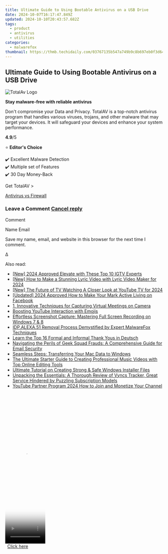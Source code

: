 ```yaml
---
title: Ultimate Guide to Using Bootable Antivirus on a USB Drive
date: 2024-10-07T16:17:47.849Z
updated: 2024-10-10T20:43:57.682Z
tags:
  - product
  - antivirus
  - utilities
categories:
  - malwarefox
thumbnail: https://thmb.techidaily.com/03767135b547a749b9c8b697eb0f3d64de72d0e7747a0f822a4c06557ee99a61.jpg
---
```


## Ultimate Guide to Using Bootable Antivirus on a USB Drive

![TotalAv Logo](https://www.malwarefox.com/wp-content/uploads/2024/02/totalav-svg.webp "totalav-svg")

**Stay malware-free with reliable antivirus**

Don't compromise your Data and Privacy. TotalAV is a top-notch antivirus program that handles various viruses, trojans, and other malware that may target your devices. It will safeguard your devices and enhance your system performance.

**4.9**/5

⭐ **Editor's Choice**

✔️ Excellent Malware Detection  
✔️ Multiple set of Features  
✔️ 30 Day Money-Back

[](https://tools.techidaily.com/malwarefox/products/) Get TotalAV > 

[Antivirus vs Firewall](https://tools.techidaily.com/malwarefox/products/)

### Leave a Comment [Cancel reply](https://tools.techidaily.com/malwarefox/products/)

Comment

Name Email 

Save my name, email, and website in this browser for the next time I comment.

Δ

<ins class="adsbygoogle"
     style="display:block"
     data-ad-format="autorelaxed"
     data-ad-client="ca-pub-7571918770474297"
     data-ad-slot="1223367746"></ins>

<ins class="adsbygoogle"
     style="display:block"
     data-ad-client="ca-pub-7571918770474297"
     data-ad-slot="8358498916"
     data-ad-format="auto"
     data-full-width-responsive="true"></ins>

<span class="atpl-alsoreadstyle">Also read:</span>
<div><ul>
<li><a href="https://instagram-video-files.techidaily.com/new-2024-approved-elevate-with-these-top-10-igtv-experts/"><u>[New] 2024 Approved Elevate with These Top 10 IGTV Experts</u></a></li>
<li><a href="https://youtube-data.techidaily.com/ow-to-make-a-stunning-lyric-video-with-lyric-video-maker-for-2024/"><u>[New] How to Make a Stunning Lyric Video with Lyric Video Maker for 2024</u></a></li>
<li><a href="https://youtube-sure.techidaily.com/he-future-of-tv-watching-a-closer-look-at-youtube-tv-for-2024/"><u>[New] The Future of TV Watching A Closer Look at YouTube TV for 2024</u></a></li>
<li><a href="https://facebook-video-recording.techidaily.com/updated-2024-approved-how-to-make-your-mark-active-living-on-facebook/"><u>[Updated] 2024 Approved How to Make Your Mark Active Living on Facebook</u></a></li>
<li><a href="https://win-cloud.techidaily.com/1-innovative-techniques-for-capturing-virtual-meetings-on-camera/"><u>1. Innovative Techniques for Capturing Virtual Meetings on Camera</u></a></li>
<li><a href="https://youtube-web.techidaily.com/ing-youtube-interaction-with-emojis/"><u>Boosting YouTube Interaction with Emojis</u></a></li>
<li><a href="https://win-cloud.techidaily.com/effortless-screenshot-capture-mastering-full-screen-recording-on-windows-7-and-8/"><u>Effortless Screenshot Capture: Mastering Full Screen Recording on Windows 7 & 8</u></a></li>
<li><a href="https://win-cloud.techidaily.com/idpalexa51-removal-process-demystified-by-expert-malwarefox-techniques/"><u>IDP.ALEXA.51 Removal Process Demystified by Expert MalwareFox Techniques</u></a></li>
<li><a href="https://mondly-stories.techidaily.com/learn-the-top-16-formal-and-informal-thank-yous-in-deutsch/"><u>Learn the Top 16 Formal and Informal Thank Yous in Deutsch</u></a></li>
<li><a href="https://win-cloud.techidaily.com/navigating-the-perils-of-geek-squad-frauds-a-comprehensive-guide-for-email-security/"><u>Navigating the Perils of Geek Squad Frauds: A Comprehensive Guide for Email Security</u></a></li>
<li><a href="https://win-cloud.techidaily.com/seamless-steps-transferring-your-mac-data-to-windows/"><u>Seamless Steps: Transferring Your Mac Data to Windows</u></a></li>
<li><a href="https://win-cloud.techidaily.com/the-ultimate-starter-guide-to-creating-professional-music-videos-with-top-online-editing-tools/"><u>The Ultimate Starter Guide to Creating Professional Music Videos with Top Online Editing Tools</u></a></li>
<li><a href="https://win-cloud.techidaily.com/ultimate-tutorial-on-creating-strong-and-safe-windows-installer-files/"><u>Ultimate Tutorial on Creating Strong & Safe Windows Installer Files</u></a></li>
<li><a href="https://buynow-info.techidaily.com/unpacking-the-essentials-a-thorough-review-of-vyncs-tracker-great-service-hindered-by-puzzling-subscription-models/"><u>Unpacking the Essentials: A Thorough Review of Vyncs Tracker, Great Service Hindered by Puzzling Subscription Models</u></a></li>
<li><a href="https://youtube-video-recordings.techidaily.com/youtube-partner-program-2024-how-to-join-and-monetize-your-channel/"><u>YouTube Partner Program 2024 How to Join and Monetize Your Channel</u></a></li>
</ul></div>

<!-- affiliate ads begin -->
<span id="1975658">
					<video width="128" height="480" style="cursor:pointer"
           poster="//a.impactradius-go.com/display-clicktoplayimage/1975658.png"
           onclick="if(!this.playClicked){this.play();this.setAttribute('controls',true);this.playClicked=true;}">
	   <source src="//a.impactradius-go.com/display-ad/22993-1975658">
	   <img src="//a.impactradius-go.com/display-clicktoplayimage/1975658.png" style="border: none; height: 100%; width: 100%; object-fit: contain">
	</video>
	<div style="width:80px;text-align:center"><a href="javascript:window.open(decodeURIComponent('https%3A%2F%2Fhomestyler.sjv.io%2Fc%2F5597632%2F1975658%2F22993'), '_blank');void(0);">Click here</a></div>
</span>
<img height="0" width="0" src="https://imp.pxf.io/i/5597632/1975658/22993" style="position:absolute;visibility:hidden;" border="0" />
<!-- affiliate ads end -->

